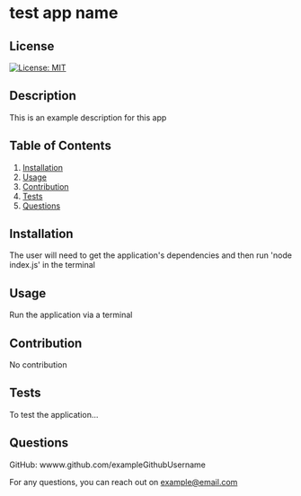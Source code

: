 
# test app name

## License
[![License: MIT](https://img.shields.io/badge/License-MIT-yellow.svg)](https://opensource.org/licenses/MIT)

## Description 
This is an example description for this app

## Table of Contents
1. [Installation](#Installation)
2. [Usage](#Usage)
3. [Contribution](#Contribution)
4. [Tests](#Tests)
5. [Questions](#Questions)

## Installation
The user will need to get the application's dependencies and then run 'node index.js' in the terminal

## Usage
Run the application via a terminal

## Contribution
No contribution

## Tests
To test the application...

## Questions
GitHub: wwww.github.com/exampleGithubUsername 

For any questions, you can reach out on example@email.com
